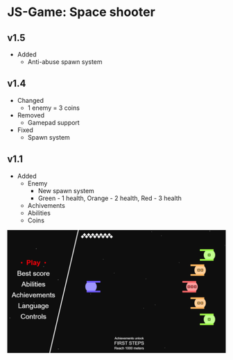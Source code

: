 # JS-Game: Space shooter

## v1.5
- Added
  - Anti-abuse spawn system

## v1.4
- Changed
  - 1 enemy = 3 coins
- Removed
  - Gamepad support
- Fixed
  - Spawn system

## v1.1
- Added
  - Enemy
    - New spawn system
    - Green - 1 health, Orange - 2 health, Red - 3 health
  - Achivements
  - Abilities
  - Coins


![image](https://github.com/paveldrobny/JS-Game_SpaceShooter/blob/master/Final.png?raw=true)

